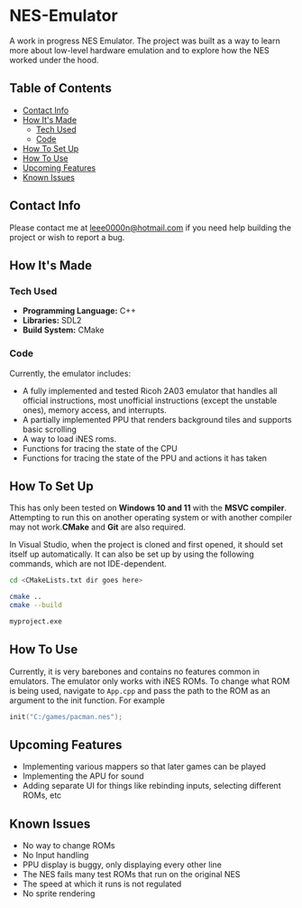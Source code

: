 # NES-Emulator
A work in progress NES Emulator. The project was built as a way to learn more about low-level hardware emulation and to explore how the NES worked under the hood.

## Table of Contents
- [Contact Info](#contact-info)
- [How It's Made](#how-its-made)
  - [Tech Used](#tech-used)
  - [Code](#code)
- [How To Set Up](#how-to-set-up)
- [How To Use](#how-to-use)
- [Upcoming Features](#upcoming-features)
- [Known Issues](#known-issues) 

## Contact Info
Please contact me at leee0000n@hotmail.com if you need help building the project or wish to report a bug.

## How It's Made
### Tech Used
- **Programming Language:** C++
- **Libraries:** SDL2
- **Build System:** CMake

### Code
Currently, the emulator includes:
- A fully implemented and tested Ricoh 2A03 emulator that handles all official instructions, most unofficial instructions (except the unstable ones), memory access, and interrupts.
- A partially implemented PPU that renders background tiles and supports basic scrolling
- A way to load iNES roms.
- Functions for tracing the state of the CPU
- Functions for tracing the state of the PPU and actions it has taken

## How To Set Up
This has only been tested on **Windows 10 and 11** with the **MSVC compiler**. Attempting to run this on another operating system or with another compiler may not work.**CMake** and **Git** are also required.

In Visual Studio, when the project is cloned and first opened, it should set itself up automatically. 
It can also be set up by using the following commands, which are not IDE-dependent.
``` sh
cd <CMakeLists.txt dir goes here>

cmake ..
cmake --build

myproject.exe
```

## How To Use
Currently, it is very barebones and contains no features common in emulators. The emulator only works with iNES ROMs. To change what ROM is being used, navigate to ```App.cpp``` and pass the path to the ROM as an argument to the init function. For example
``` cpp
init("C:/games/pacman.nes");
```

## Upcoming Features
- Implementing various mappers so that later games can be played
- Implementing the APU for sound
- Adding separate UI for things like rebinding inputs, selecting different ROMs, etc

## Known Issues
- No way to change ROMs
- No Input handling
- PPU display is buggy, only displaying every other line
- The NES fails many test ROMs that run on the original NES
- The speed at which it runs is not regulated
- No sprite rendering
